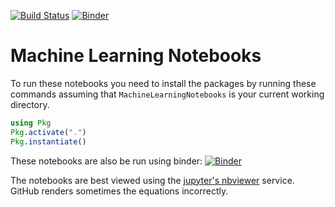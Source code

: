 [![Build Status](https://github.com/Alexander-Barth/MachineLearningNotebooks/workflows/CI/badge.svg)](https://github.com/Alexander-Barth/MachineLearningNotebooksHF-radar-assim-exercise/actions)
[![Binder](https://mybinder.org/badge_logo.svg)](https://mybinder.org/v2/gh/Alexander-Barth/MachineLearningNotebooks/master)

# Machine Learning Notebooks



To run these notebooks you need to install the packages by running these commands
assuming that `MachineLearningNotebooks` is your current working directory.

```julia
using Pkg
Pkg.activate(".")
Pkg.instantiate()
```


These notebooks are also be run using binder:
[![Binder](https://mybinder.org/badge_logo.svg)](https://mybinder.org/v2/gh/Alexander-Barth/MachineLearningNotebooks/master)


The notebooks are best viewed using the [jupyter's nbviewer](
https://nbviewer.jupyter.org/github/Alexander-Barth/MachineLearningNotebooks/tree/master/) service. GitHub renders sometimes the equations incorrectly.
